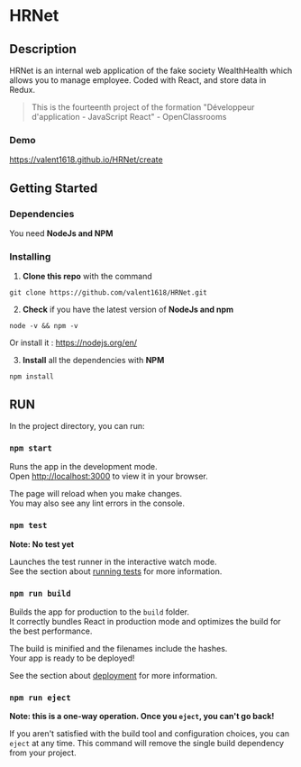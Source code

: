 # HRNet

## Description

HRNet is an internal web application of the fake society WealthHealth which allows you to manage employee.
Coded with React, and store data in Redux.

> This is the fourteenth project of the formation "Développeur d'application - JavaScript React" - OpenClassrooms

### Demo

<https://valent1618.github.io/HRNet/create>

## Getting Started

### Dependencies

You need **NodeJs and NPM**

### Installing

1. **Clone this repo** with the command

```
git clone https://github.com/valent1618/HRNet.git
```

2. **Check** if you have the latest version of **NodeJs and npm**

```
node -v && npm -v
```

Or install it : <https://nodejs.org/en/>

3. **Install** all the dependencies with **NPM**

```
npm install
```

## RUN

In the project directory, you can run:

### `npm start`

Runs the app in the development mode.\
Open [http://localhost:3000](http://localhost:3000) to view it in your browser.

The page will reload when you make changes.\
You may also see any lint errors in the console.

### `npm test`

**Note: No test yet**

Launches the test runner in the interactive watch mode.\
See the section about [running tests](https://facebook.github.io/create-react-app/docs/running-tests) for more information.

### `npm run build`

Builds the app for production to the `build` folder.\
It correctly bundles React in production mode and optimizes the build for the best performance.

The build is minified and the filenames include the hashes.\
Your app is ready to be deployed!

See the section about [deployment](https://facebook.github.io/create-react-app/docs/deployment) for more information.

### `npm run eject`

**Note: this is a one-way operation. Once you `eject`, you can't go back!**

If you aren't satisfied with the build tool and configuration choices, you can `eject` at any time. This command will remove the single build dependency from your project.
